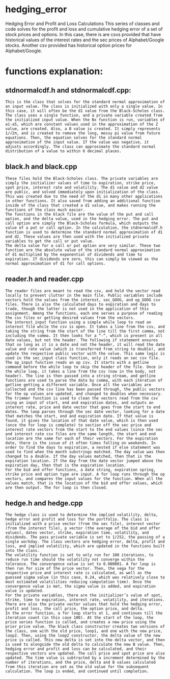# hedging_error
Hedging Error and Profit and Loss Calculations
    This series of classes and code solves for the profit and loss and cumulative hedging error of a set of stock prices and options. In this case, there is are csvs provided that have historical values of the interest rates and the sec prices of Alphabet/Google stocks. Another csv provided has historical option prices for Alphabet/Google.

# functions explanation:
## stdnormalcdf.h and stdnormalcdf.cpp:
    This is the class that solves for the standard normal approximation of an input value. The class is initialized with only a single value. In this case, it will often be the d1 value from the Black-Scholes class. The class uses a single function, and a private variable created from the initialized input value. When the Nx function is run, variables of a1-a5, which are constant values used in the approximation of the Z value, are created. Also, a B value is created. It simply represents 1/√2π, and is created to remove the long, messy pi value from future equations. Then, the equation solves for the standard normal approximation of the input value. If the value was negative, it adjusts accordingly. The class can approximate the standard normal distribution of a value to within 6 decimal places.

## black.h and black.cpp
    These files hold the Black-Scholes class. The private variables are simply the initializer values of time to expiration, strike price, spot price, interest rate and volatility. The d1 value and d2 value are public, and solved immediately upon initialization of the class. This was created due to the need of the d1 in many other applications in other functions. It also saved from adding an additional function inside of the class that created a d1 value, and makes running the functions of the class much easier.
    The functions in the black file are the value of the put and call option, and the delta value, used in the hedging error. The put and call option are simply the Black-Scholes formula, which outputs the value of a put or call option. In the calculation, the stdnormalcdf.h function is used to determine the standard normal approximation of d1 and d2. These values are then used with the initialized private variables to get the call or put value.
    The delta value for a call or put option are very similar. These two function are the absolute value of the standard normal approximation of d1 multiplied by the exponential of dividends and time to expiration. If dividends are zero, this can simply be viewed as the normal approximation of d1 for call options.

## reader.h and reader.cpp
    The reader files are meant to read the csv, and hold the vector read locally to prevent clutter in the main file. Public variables include vectors hold the values from the interest, sec_GOOG, and op_GOOG csv files. There is also the calculated days to expiration and days to trade, though the latter is not used in the application of this assignment. Among the functions, each one serves a purpose of reading the csv files or getting desired values from the vectors.
    The interest_input function using a simple while loop to read an interest file while the csv is open. It takes a line from the csv, and taking the string from the start of the line till the first comma, not including the comma. It then looks for a “-“, which is present in all date values, but not the header. The following if statement ensures that so long as it is a date and not the header, it will read the date value and rate value (which is transferred from string to double), and update the respective public vector with the value. This same logic is used in the sec_input class function, only it reads an sec csv file.
    The op_input function reads an op csv. It starts with a getline command before the while loop to skip the header of the file. Once in the while loop, it takes a line from the csv (now in the body, not header). The line is then passed into a string stream, and getline functions are used to parse the data by comma, with each iteration of getline getting a different variable. Once all the variables are collected and the csv line has been passed through, the public vectors for the op values are updated, and changed to doubles when necessary.
    The trimmer function is used to clean the vectors read from the csv using an input of start, end and expiration dates, and outputs an interest rate, price and date vector that goes from the start to end dates. The loop parses through the sec date vector, looking for a date that matches the start, end and expiration date. If that value is found, it gives the location of that date value, which is then used (once the for loop is complete) to section off the sec price and interest rate vectors from the start to the end values (since the sec and interest rate csv files are the same length, the start and end location are the same for each of their vectors. For the expiration date, there is the issue of it often times falling on weekends. In order to find the days to expiration, a nested if else statement was used to find when the month substrings matched. The day value was then changed to a double. If the day values matched, then that is the expiration location. If the day from the date vector jumped above the expiration day, then that is the expiration location.
    For the bid and offer functions, a date string, expiration spring, strike price and option type are input. A for loop runs through the op vectors, and compares the input values for the function. When all the values match, that is the location of the bid and offer values, which are then output. The for loop is then closed.

## hedge.h and hedge.cpp
    The hedge class is used to determine the implied volatility, delta, hedge error and profit and loss for the portfolio. The class is initialized with a price vector (from the sec file), interest vector (from the interest file), p vector (the average of the bid and offer values), dates vector, strike, expiration time, volatility, and dividends. The pass private variable is set to 1/252, the passing of a single workday. The class vectors are hedging error, delta, profit and loss, and implied volatility, which are updated in the functions built into the class.
    The volatility function is set to only run for 100 iterations, to reduce run time should the volatility not converge within the tolerance. The convergence value is set to 0.000001. A for loop is then run for size of the price vector. Then, the vega for the respective price and interest rate is calculated, as well as the guessed sigma value (in this case, 0.24, which was relatively close to most estimated volatilities reducing computation time). Once the convergence value is met, the sigma value is added, and expiration value is updated.
    For the private variables, there are the initializer’s value of spot, strike, time to expiration, interest rate, volatility, and iterations. There are also the private vector values that hold the hedging error, profit and loss, the call price, the option price, and delta.
    In the error function, a for loop starts at 1, and continues till the iteration count (in this case 100). At the start of the loop, the price series function is called, and creates a new price using the prior price value. The black class constructor creates two versions of the class, one with the old price, loop1, and one with the new price, loop2. Then, using the loop2 constructor, the delta value of the new price is called. This new delta is set into the delta vector, and then is used to alongside the old delta to calculate the new B value. Then, hedging error and profit and loss can be calculated, and their respective vectors are updated. The call price and spot price are also updated. The time value is subtracted by a increment determined by the number of iterations, and the price, delta and B values calculated from this iteration are set as the old value for the subsequent calculation. The loop is ended, and continued until completion.

